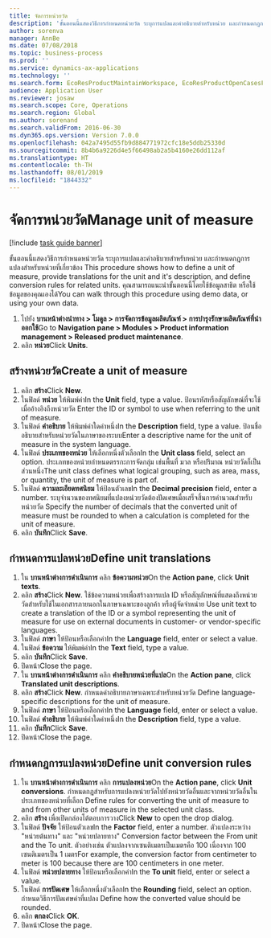 ```yaml
---
title: จัดการหน่วยวัด
description: 'ขั้นตอนนี้แสดงวิธีการกำหนดหน่วยวัด ระบุการแปลและคำอธิบายสำหรับหน่วย และกำหนดกฎการแปลงสำหรับหน่วยที่เกี่ยวข้อง '
author: sorenva
manager: AnnBe
ms.date: 07/08/2018
ms.topic: business-process
ms.prod: ''
ms.service: dynamics-ax-applications
ms.technology: ''
ms.search.form: EcoResProductMaintainWorkspace, EcoResProductOpenCasesFormPart, UnitOfMeasure, UnitOfMeasureReportingTranslation, UnitOfMeasureTranslation, UnitOfMeasureConversion, UnitOfMeasureConversionEditOrCreate, UnitOfMeasureLookup
audience: Application User
ms.reviewer: josaw
ms.search.scope: Core, Operations
ms.search.region: Global
ms.author: sorenand
ms.search.validFrom: 2016-06-30
ms.dyn365.ops.version: Version 7.0.0
ms.openlocfilehash: 042a7495d55fb9d884771972cfc18e5ddb25330d
ms.sourcegitcommit: 8b4b6a9226d4e5f66498ab2a5b4160e26dd112af
ms.translationtype: HT
ms.contentlocale: th-TH
ms.lasthandoff: 08/01/2019
ms.locfileid: "1844332"
---
```

# <a name="manage-unit-of-measure"></a><span data-ttu-id="a00e1-103">จัดการหน่วยวัด</span><span class="sxs-lookup"><span data-stu-id="a00e1-103">Manage unit of measure</span></span>

[!include [task guide banner](../../includes/task-guide-banner.md)]

<span data-ttu-id="a00e1-104">ขั้นตอนนี้แสดงวิธีการกำหนดหน่วยวัด ระบุการแปลและคำอธิบายสำหรับหน่วย และกำหนดกฎการแปลงสำหรับหน่วยที่เกี่ยวข้อง </span><span class="sxs-lookup"><span data-stu-id="a00e1-104">This procedure shows how to define a unit of measure, provide translations for the unit and it's description, and define conversion rules for related units.</span></span> <span data-ttu-id="a00e1-105">คุณสามารถแนะนำขั้นตอนนี้โดยใช้ข้อมูลสาธิต หรือใช้ข้อมูลของคุณเองได้</span><span class="sxs-lookup"><span data-stu-id="a00e1-105">You can walk through this procedure using demo data, or using your own data.</span></span>

1. <span data-ttu-id="a00e1-106">ไปยัง **บานหน้าต่างนำทาง > โมดูล > การจัดการข้อมูลผลิตภัณฑ์ > การบำรุงรักษาผลิตภัณฑ์ที่นำออกใช้**</span><span class="sxs-lookup"><span data-stu-id="a00e1-106">Go to **Navigation pane > Modules > Product information management > Released product maintenance**.</span></span>
2. <span data-ttu-id="a00e1-107">คลิก **หน่วย**</span><span class="sxs-lookup"><span data-stu-id="a00e1-107">Click **Units**.</span></span>

## <a name="create-a-unit-of-measure"></a><span data-ttu-id="a00e1-108">สร้างหน่วยวัด</span><span class="sxs-lookup"><span data-stu-id="a00e1-108">Create a unit of measure</span></span>
1. <span data-ttu-id="a00e1-109">คลิก **สร้าง**</span><span class="sxs-lookup"><span data-stu-id="a00e1-109">Click **New**.</span></span>
2. <span data-ttu-id="a00e1-110">ในฟิลด์ **หน่วย** ให้พิมพ์ค่า</span><span class="sxs-lookup"><span data-stu-id="a00e1-110">In the **Unit** field, type a value.</span></span> <span data-ttu-id="a00e1-111">ป้อนรหัสหรือสัญลักษณ์ที่จะใช้เมื่ออ้างอิงถึงหน่วยวัด </span><span class="sxs-lookup"><span data-stu-id="a00e1-111">Enter the ID or symbol to use when referring to the unit of measure.</span></span>  
3. <span data-ttu-id="a00e1-112">ในฟิลด์ **คำอธิบาย** ให้พิมพ์ค่าใดค่าหนึ่ง</span><span class="sxs-lookup"><span data-stu-id="a00e1-112">In the **Description** field, type a value.</span></span> <span data-ttu-id="a00e1-113">ป้อนชื่ออธิบายสำหรับหน่วยวัดในภาษาของระบบ</span><span class="sxs-lookup"><span data-stu-id="a00e1-113">Enter a descriptive name for the unit of measure in the system language.</span></span>  
4. <span data-ttu-id="a00e1-114">ในฟิลด์ **ประเภทของหน่วย** ให้เลือกหนึ่งตัวเลือก</span><span class="sxs-lookup"><span data-stu-id="a00e1-114">In the **Unit class** field, select an option.</span></span> <span data-ttu-id="a00e1-115">ประเภทของหน่วยกำหนดตรรกะการจัดกลุ่ม เช่นพื้นที่ มวล หรือปริมาณ หน่วยวัดก็เป็นส่วนหนึ่ง</span><span class="sxs-lookup"><span data-stu-id="a00e1-115">The unit class defines what logical grouping, such as area, mass, or quantity, the unit of measure is part of.</span></span>  
5. <span data-ttu-id="a00e1-116">ในฟิลด์ **ความละเอียดทศนิยม** ให้ป้อนตัวเลข</span><span class="sxs-lookup"><span data-stu-id="a00e1-116">In the **Decimal precision** field, enter a number.</span></span> <span data-ttu-id="a00e1-117">ระบุจำนวนของทศนิยมที่แปลงหน่วยวัดต้องปัดเศษเมื่อเสร็จสิ้นการคำนวณสำหรับหน่วยวัด </span><span class="sxs-lookup"><span data-stu-id="a00e1-117">Specify the number of decimals that the converted unit of measure must be rounded to when a calculation is completed for the unit of measure.</span></span>  
6. <span data-ttu-id="a00e1-118">คลิก **บันทึก**</span><span class="sxs-lookup"><span data-stu-id="a00e1-118">Click **Save**.</span></span>

## <a name="define-unit-translations"></a><span data-ttu-id="a00e1-119">กำหนดการแปลหน่วย</span><span class="sxs-lookup"><span data-stu-id="a00e1-119">Define unit translations</span></span>
1. <span data-ttu-id="a00e1-120">ใน **บานหน้าต่างการดำเนินการ** คลิก **ข้อความหน่วย**</span><span class="sxs-lookup"><span data-stu-id="a00e1-120">On the **Action pane**, click **Unit texts**.</span></span>
2. <span data-ttu-id="a00e1-121">คลิก **สร้าง**</span><span class="sxs-lookup"><span data-stu-id="a00e1-121">Click **New**.</span></span> <span data-ttu-id="a00e1-122">ใช้ข้อความหน่วยเพื่อสร้างการแปล ID หรือสัญลักษณ์ที่แสดงถึงหน่วยวัดสำหรับใช้ในเอกสารภายนอกในภาษาเฉพาะของลูกค้า หรือผู้จัดจำหน่าย </span><span class="sxs-lookup"><span data-stu-id="a00e1-122">Use unit text to create a translation of the ID or a symbol representing the unit of measure for use on external documents in customer- or vendor-specific languages.</span></span>  
3. <span data-ttu-id="a00e1-123">ในฟิลด์ **ภาษา** ให้ป้อนหรือเลือกค่า</span><span class="sxs-lookup"><span data-stu-id="a00e1-123">In the **Language** field, enter or select a value.</span></span>
4. <span data-ttu-id="a00e1-124">ในฟิลด์ **ข้อความ** ให้พิมพ์ค่า</span><span class="sxs-lookup"><span data-stu-id="a00e1-124">In the **Text** field, type a value.</span></span>
5. <span data-ttu-id="a00e1-125">คลิก **บันทึก**</span><span class="sxs-lookup"><span data-stu-id="a00e1-125">Click **Save**.</span></span>
6. <span data-ttu-id="a00e1-126">ปิดหน้า</span><span class="sxs-lookup"><span data-stu-id="a00e1-126">Close the page.</span></span>
7. <span data-ttu-id="a00e1-127">ใน **บานหน้าต่างการดำเนินการ** คลิก **คำอธิบายหน่วยที่แปล**</span><span class="sxs-lookup"><span data-stu-id="a00e1-127">On the **Action pane**, click **Translated unit descriptions**.</span></span>
8. <span data-ttu-id="a00e1-128">คลิก **สร้าง**</span><span class="sxs-lookup"><span data-stu-id="a00e1-128">Click **New**.</span></span> <span data-ttu-id="a00e1-129">กำหนดคำอธิบายภาษาเฉพาะสำหรับหน่วยวัด </span><span class="sxs-lookup"><span data-stu-id="a00e1-129">Define language-specific descriptions for the unit of measure.</span></span>  
9. <span data-ttu-id="a00e1-130">ในฟิลด์ **ภาษา** ให้ป้อนหรือเลือกค่า</span><span class="sxs-lookup"><span data-stu-id="a00e1-130">In the **Language** field, enter or select a value.</span></span>
10. <span data-ttu-id="a00e1-131">ในฟิลด์ **คำอธิบาย** ให้พิมพ์ค่าใดค่าหนึ่ง</span><span class="sxs-lookup"><span data-stu-id="a00e1-131">In the **Description** field, type a value.</span></span>
11. <span data-ttu-id="a00e1-132">คลิก **บันทึก**</span><span class="sxs-lookup"><span data-stu-id="a00e1-132">Click **Save**.</span></span>
12. <span data-ttu-id="a00e1-133">ปิดหน้า</span><span class="sxs-lookup"><span data-stu-id="a00e1-133">Close the page.</span></span>

## <a name="define-unit-conversion-rules"></a><span data-ttu-id="a00e1-134">กำหนดกฎการแปลงหน่วย</span><span class="sxs-lookup"><span data-stu-id="a00e1-134">Define unit conversion rules</span></span>
1. <span data-ttu-id="a00e1-135">ใน **บานหน้าต่างการดำเนินการ** คลิก **การแปลงหน่วย**</span><span class="sxs-lookup"><span data-stu-id="a00e1-135">On the **Action pane**, click **Unit conversions**.</span></span> <span data-ttu-id="a00e1-136">กำหนดกฎสำหรับการแปลงหน่วยวัดไปยังหน่วยวัดอื่นและจากหน่วยวัดอื่นในประเภทของหน่วยที่เลือก </span><span class="sxs-lookup"><span data-stu-id="a00e1-136">Define rules for converting the unit of measure to and from other units of measure in the selected unit class.</span></span>  
2. <span data-ttu-id="a00e1-137">คลิก **สร้าง** เพื่อเปิดกล่องโต้ตอบการวาง</span><span class="sxs-lookup"><span data-stu-id="a00e1-137">Click **New** to open the drop dialog.</span></span>
3. <span data-ttu-id="a00e1-138">ในฟิลด์ **ปัจจัย** ให้ป้อนตัวเลข</span><span class="sxs-lookup"><span data-stu-id="a00e1-138">In the **Factor** field, enter a number.</span></span> <span data-ttu-id="a00e1-139">ตัวแปลงระหว่าง "หน่วยต้นทาง" และ "หน่วยปลายทาง" </span><span class="sxs-lookup"><span data-stu-id="a00e1-139">Conversion factor between the From unit and the To unit.</span></span> <span data-ttu-id="a00e1-140">ตัวอย่างเช่น ตัวแปลงจากเซนติเมตรเป็นเมตรคือ 100 เนื่องจาก 100 เซนติเมตรเป็น 1 เมตร</span><span class="sxs-lookup"><span data-stu-id="a00e1-140">For example, the conversion factor from centimeter to meter is 100 because there are 100 centimeters in one meter.</span></span>  
4. <span data-ttu-id="a00e1-141">ในฟิลด์ **หน่วยปลายทาง** ให้ป้อนหรือเลือกค่า</span><span class="sxs-lookup"><span data-stu-id="a00e1-141">In the **To unit** field, enter or select a value.</span></span>
5. <span data-ttu-id="a00e1-142">ในฟิลด์ **การปัดเศษ** ให้เลือกหนึ่งตัวเลือก</span><span class="sxs-lookup"><span data-stu-id="a00e1-142">In the **Rounding** field, select an option.</span></span> <span data-ttu-id="a00e1-143">กำหนดวิธีการปัดเศษค่าที่แปลง </span><span class="sxs-lookup"><span data-stu-id="a00e1-143">Define how the converted value should be rounded.</span></span>  
6. <span data-ttu-id="a00e1-144">คลิก **ตกลง**</span><span class="sxs-lookup"><span data-stu-id="a00e1-144">Click **OK**.</span></span>
7. <span data-ttu-id="a00e1-145">ปิดหน้า</span><span class="sxs-lookup"><span data-stu-id="a00e1-145">Close the page.</span></span>

